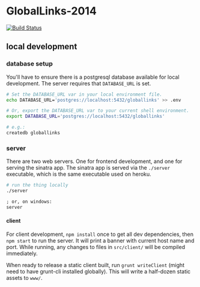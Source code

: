 GlobalLinks-2014
================

[![Build Status](https://travis-ci.org/PghGiveCamp/GlobalLinks-2014.svg?branch=master)](https://travis-ci.org/PghGiveCamp/GlobalLinks-2014)

## local development

### database setup

You'll have to ensure there is a postgresql database available for
local development.  The server requires that `DATABASE_URL` is set.


``` bash
# Set the DATABASE_URL var in your local environment file.
echo DATABASE_URL='postgres://localhost:5432/globallinks' >> .env

# Or, export the DATABASE_URL var to your current shell environment.
export DATABASE_URL='postgres://localhost:5432/globallinks'

# e.g.:
createdb globallinks
```

### server

There are two web servers.  One for frontend development, and one
for serving the sinatra app.  The sinatra app is served via the
`./server` executable, which is the same executable used on heroku.


``` bash
# run the thing locally
./server
```

``` cmd
; or, on windows:
server
```

#### client

For client development, `npm install` once to get all dev
dependencies, then `npm start` to run the server. It will
print a banner with current host name and port. While running,
any changes to files in `src/client/` will be compiled
immediately.

When ready to release a static client built, run
`grunt writeClient` (might need to have grunt-cli installed
globally). This will write a half-dozen static assets to `www/`.
